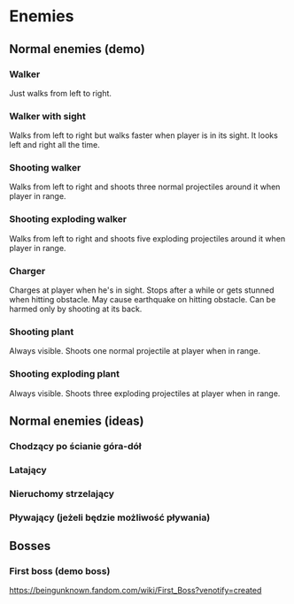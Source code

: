 # Enemies

## Normal enemies (demo)

### Walker

Just walks from left to right.

### Walker with sight

Walks from left to right but walks faster when player is in its sight. It looks left and right all the time.

### Shooting walker

Walks from left to right and shoots three normal projectiles around it when player in range.

### Shooting exploding walker

Walks from left to right and shoots five exploding projectiles around it when player in range.

### Charger

Charges at player when he's in sight. Stops after a while or gets stunned when hitting obstacle. May cause earthquake on hitting obstacle. Can be harmed only by shooting at its back.

### Shooting plant

Always visible. Shoots one normal projectile at player when in range.

### Shooting exploding plant

Always visible. Shoots three exploding projectiles at player when in range.


## Normal enemies (ideas)

### Chodzący po ścianie góra-dół

### Latający

### Nieruchomy strzelający

### Pływający (jeżeli będzie możliwość pływania)


## Bosses

### First boss (demo boss)

https://beingunknown.fandom.com/wiki/First_Boss?venotify=created
